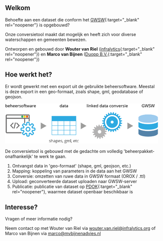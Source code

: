 ## Welkom

Behoefte aan een dataset die conform het [GWSW](https://data.gwsw.nl/){:target="_blank" rel="noopener"} is opgebouwd?

Onze conversietool maakt dat mogelijk en heeft zich voor diverse waterschappen en gemeenten bewezen.

Ontworpen en gebouwd door __Wouter van Riel__ ([infralytics](https://www.infralytics.org){:target="_blank" rel="noopener"}) en __Marco van Bijnen__ ([Duopp B.V.](https://duopp.nl){:target="_blank" rel="noopener"})


## Hoe werkt het?

Er wordt gewerkt met een export uit de gebruikte beheersoftware. Meestal is deze export in een geo-formaat, zoals shape, gml, geodatabase of geojson.

![conversieproces](figures/conversie_flow.png)

De conversietool is gebouwd met de gedachte om volledig 'beheerpakket-onafhankelijk' te werk te gaan. 

1. Ontvangst data in 'geo-formaat' (shape, gml, geojson, etc.)
2. Mapping: koppeling van parameters in de data aan het GWSW
3. Conversie: omzetten van ruwe data in GWSW formaat (OROX / .ttl)
4. Upload: geconverteerde dataset uploaden naar GWSW-server
5. Publicatie: publicatie  van dataset op [PDOK](https://www.pdok.nl/viewer/){:target="_blank" rel="noopener"}, waarmee dataset openbaar beschikbaar is

## Interesse?

Vragen of meer informatie nodig?

Neem contact op met Wouter van Riel via [wouter.van.riel@infralytics.org](mailto:wouter.van.riel@infralytics.org) of Marco van Bijnen via [marco@mvbijnenadvies.nl](mailto:marco@mvbijnenadvies.nl)
